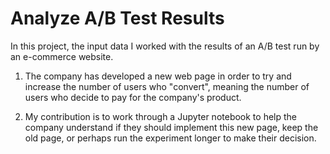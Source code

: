 # Analyze A/B Test Results
In this project, the input data I worked with  the results of an A/B test run by an e-commerce website. 

1. The company has developed a new web page in order to try and increase the number of users who "convert",
meaning the number of users who decide to pay for the company's product. 

2. My contribution is to work through a Jupyter notebook to help the company understand if they should implement this new page, 
keep the old page, or perhaps run the experiment longer to make their decision.
